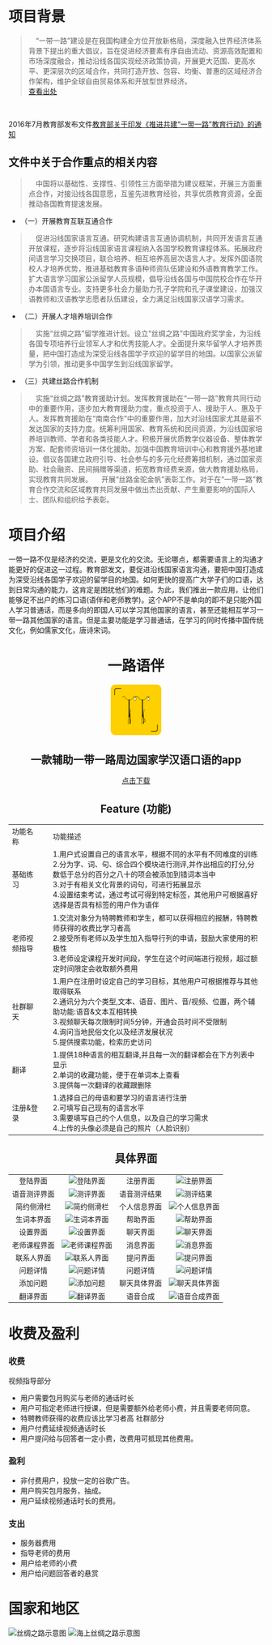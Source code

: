 # 项目背景
> &emsp;“一带一路”建设是在我国构建全方位开放新格局，深度融入世界经济体系背景下提出的重大倡议，旨在促进经济要素有序自由流动、资源高效配置和市场深度融合，推动沿线各国实现经济政策协调，开展更大范围、更高水平、更深层次的区域合作，共同打造开放、包容、均衡、普惠的区域经济合作架构，维护全球自由贸易体系和开放型世界经济。<br>[查看出处](http://history.mofcom.gov.cn/?newchina=%E4%B8%80%E5%B8%A6%E4%B8%80%E8%B7%AF%E5%80%A1%E8%AE%AE%E7%9A%84%E6%8F%90%E5%87%BA)

<br>

2016年7月教育部发布文件[教育部关于印发《推进共建“一带一路”教育行动》的通知
](http://www.moe.gov.cn/srcsite/A20/s7068/201608/t20160811_274679.html)
## 文件中关于合作重点的相关内容
> &emsp;中国将以基础性、支撑性、引领性三方面举措为建议框架，开展三方面重点合作，对接沿线各国意愿，互鉴先进教育经验，共享优质教育资源，全面推动各国教育提速发展。
- （一）开展教育互联互通合作
> &emsp;促进沿线国家语言互通。研究构建语言互通协调机制，共同开发语言互通开放课程，逐步将沿线国家语言课程纳入各国学校教育课程体系。拓展政府间语言学习交换项目，联合培养、相互培养高层次语言人才。发挥外国语院校人才培养优势，推进基础教育多语种师资队伍建设和外语教育教学工作。扩大语言学习国家公派留学人员规模，倡导沿线各国与中国院校合作在华开办本国语言专业。支持更多社会力量助力孔子学院和孔子课堂建设，加强汉语教师和汉语教学志愿者队伍建设，全力满足沿线国家汉语学习需求。
- （二）开展人才培养培训合作
> &emsp;实施“丝绸之路”留学推进计划。设立“丝绸之路”中国政府奖学金，为沿线各国专项培养行业领军人才和优秀技能人才。全面提升来华留学人才培养质量，把中国打造成为深受沿线各国学子欢迎的留学目的地国。以国家公派留学为引领，推动更多中国学生到沿线国家留学。
- （三）共建丝路合作机制
> &emsp;实施“丝绸之路”教育援助计划。发挥教育援助在“一带一路”教育共同行动中的重要作用，逐步加大教育援助力度，重点投资于人、援助于人、惠及于人。发挥教育援助在“南南合作”中的重要作用，加大对沿线国家尤其是最不发达国家的支持力度。统筹利用国家、教育系统和民间资源，为沿线国家培养培训教师、学者和各类技能人才。积极开展优质教学仪器设备、整体教学方案、配套师资培训一体化援助。加强中国教育培训中心和教育援外基地建设。倡议各国建立政府引导、社会参与的多元化经费筹措机制，通过国家资助、社会融资、民间捐赠等渠道，拓宽教育经费来源，做大教育援助格局，实现教育共同发展。
&emsp;开展“丝路金驼金帆”表彰工作。对于在“一带一路”教育合作交流和区域教育共同发展中做出杰出贡献、产生重要影响的国际人士、团队和组织给予表彰。

# 项目介绍
一带一路不仅是经济的交流，更是文化的交流。无论哪点，都需要语言上的沟通才能更好的促进这一过程。教育部发文，要促进沿线国家语言沟通，要把中国打造成为深受沿线各国学子欢迎的留学目的地国。如何更快的提高广大学子们的口语，达到日常沟通的能力，这肯定是困扰他们的难题。为此，我们推出一款应用，让他们能够足不出户的练习口语(语伴和老师教学)。这个APP不是单向的即不是只能外国人学习普通话，而是多向的即国人可以学习其他国家的语言，甚至还能相互学习一带一路其他国家的语言。但是主要功能是学习普通话，在学习的同时传播中国传统文化，例如儒家文化，唐诗宋词。

<div align="center">

 # 一路语伴

<img src="https://github.com/wanghao15536870732/ChatWithEveryone/blob/master/logo_e.png" height="100px" width="100px"/>

## 一款辅助一带一路周边国家学汉语口语的app　

<a href="https://pan.baidu.com/s/16yJjwR4LX94ej7uEzddG0Q">点击下载</a>

## Feature (功能)



||||
|:--|:--|:--|
|功能名称||功能描述|
|基础练习||1.用户式设置自己的语言水平，根据不同的水平有不同难度的训练</br>2.分为字、词、句、综合四个模块进行测评,并作出相应的打分,分数低于总分的百分之八十的项会被添加到错词本当中</br>3.对于有相关文化背景的词句，可进行拓展显示</br>4.设置结束考试，通过考试可得到特定标签，其他用户可根据喜好选择是否具有标签的用户作为语伴|
|老师视频指导||1.交流对象分为特聘教师和学生，都可以获得相应的报酬，特聘教师获得的收费比学习者高</br>2.接受所有老师以及学生加入指导行列的申请，鼓励大家使用的积极性<br>3.老师设定课程开发时间段，学生在这个时间端进行视频，超过额定时间限定会收取额外费用|
|社群聊天||1.用户在注册时设定自己的学习目标，其他用户可根据推荐与其他取得联系</br>2.通讯分为六个类型,文本、语音、图片、音/视频、位置，两个辅助功能:语音&文本互相转换<br/>3.视频聊天每次限制时间5分钟，开通会员时间不受限制<br/>4.询问当地民俗文化以及经济发展状况</br>5.提供搜索功能，检索历史访问|
|翻译||1.提供18种语言的相互翻译,并且每一次的翻译都会在下方列表中显示<br>2.单词的收藏功能，便于在单词本上查看<br>3.提供每一次翻译的收藏跟删除|
|注册&登录||1.选择自己的母语和要学习的语言进行注册<br>2.可填写自己现有的语言水平<br>3.需要填写自己的个人信息，以及自己的学习需求<br>4.上传的头像必须是自己的照片（人脸识别）|


</div>


<div align="center">

## 具体界面
|||||
|:--:|:--:|:--:|:--:|
|登陆界面|![登陆界面](https://upload-images.jianshu.io/upload_images/9140378-ed8c35eab7b95f60.png?imageMogr2/auto-orient/strip%7CimageView2/2/w/240)|注册界面|![注册界面](https://upload-images.jianshu.io/upload_images/9140378-c6572a7e70056888.jpg?imageMogr2/auto-orient/strip%7CimageView2/2/w/240)|
|语音测评界面|![测评界面](https://upload-images.jianshu.io/upload_images/9140378-f00c22ffc33ced93.png?imageMogr2/auto-orient/strip%7CimageView2/2/w/240)|语音测评结果|![测评结果](https://upload-images.jianshu.io/upload_images/9140378-c39ee8892611cedd.png?imageMogr2/auto-orient/strip%7CimageView2/2/w/240)|
|简约侧滑栏|![简约侧滑栏](https://upload-images.jianshu.io/upload_images/9140378-c7604a08d47b86f4.png?imageMogr2/auto-orient/strip%7CimageView2/2/w/240)|个人信息界面|![个人信息界面](https://upload-images.jianshu.io/upload_images/9140378-443a14a710b48a8b.png?imageMogr2/auto-orient/strip%7CimageView2/2/w/240)|
|生词本界面|![生词本界面](https://upload-images.jianshu.io/upload_images/9140378-d691c895ab37c353.png?imageMogr2/auto-orient/strip%7CimageView2/2/w/240)|帮助界面|![帮助界面](https://upload-images.jianshu.io/upload_images/9140378-12c7ad4f0c8a9c89.png?imageMogr2/auto-orient/strip%7CimageView2/2/w/240)|
|设置界面|![设置界面](https://upload-images.jianshu.io/upload_images/9140378-528a5b26941bfb17.png?imageMogr2/auto-orient/strip%7CimageView2/2/w/240)|聊天界面|![聊天界面](https://upload-images.jianshu.io/upload_images/9140378-a979e3737a11719f.jpg?imageMogr2/auto-orient/strip%7CimageView2/2/w/240)|
|老师课程界面|![老师课程界面](https://upload-images.jianshu.io/upload_images/9140378-a975f13cbe44e45f.jpg?imageMogr2/auto-orient/strip%7CimageView2/2/w/240)|消息界面|![消息界面](https://upload-images.jianshu.io/upload_images/9140378-647cc2c36b97fc6a.jpg?imageMogr2/auto-orient/strip%7CimageView2/2/w/300)|
|联系人界面|![联系人界面](https://upload-images.jianshu.io/upload_images/9140378-ebe4e5b234d26bae.png?imageMogr2/auto-orient/strip%7CimageView2/2/w/240)|提问界面|![提问界面](https://upload-images.jianshu.io/upload_images/9140378-ffe16850000eb5bd.png?imageMogr2/auto-orient/strip%7CimageView2/2/w/240)|
|问题详情|![问题详情](https://upload-images.jianshu.io/upload_images/9140378-aa5faff466f0c95c.png?imageMogr2/auto-orient/strip%7CimageView2/2/w/240)|问题详情|![问题详情](https://upload-images.jianshu.io/upload_images/9140378-783b58ffa23f5f6e.png?imageMogr2/auto-orient/strip%7CimageView2/2/w/240)|
|添加问题|![添加问题](https://upload-images.jianshu.io/upload_images/9140378-6b202abcb1b8d375.png?imageMogr2/auto-orient/strip%7CimageView2/2/w/240)|聊天具体界面|![聊天具体界面](https://upload-images.jianshu.io/upload_images/9140378-d52766bfaa49b08c.png?imageMogr2/auto-orient/strip%7CimageView2/2/w/240)|
|翻译界面|![翻译界面](https://upload-images.jianshu.io/upload_images/9140378-415f1905a13f5910.png?imageMogr2/auto-orient/strip%7CimageView2/2/w/240)|语音合成|![语音合成界面](https://upload-images.jianshu.io/upload_images/9140378-c8422a084545649d.png?imageMogr2/auto-orient/strip%7CimageView2/2/w/240)|




</div>




# 收费及盈利
### 收费
视频指导部分
- 用户需要包月购买与老师的通话时长
- 用户可指定老师进行授课，但是需要额外给老师小费，并且需要老师同意。
- 特聘教师获得的收费应该比学习者高
社群部分
- 用户付费延续视频通话时长
- 用户提问给与回答者一定小费，改费用可抵现其他费用。

### 盈利
- 非付费用户，投放一定的谷歌广告。
- 用户购买包月服务，抽成。
- 用户延续视频通话时长的费用。

### 支出
- 服务器费用
- 指导老师的费用
- 用户给老师的小费
- 用户给问题回答者的悬赏



# 国家和地区
![丝绸之路示意图](http://211.88.22.89:8080/wp-content/uploads/2015/12/6842469_090031366114_2.jpg)
![海上丝绸之路示意图](http://211.88.22.89:8080/wp-content/uploads/2015/12/1421049003uD1LGpba.jpg)
